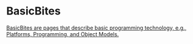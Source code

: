 # BasicBites
<a href="https://jimfawcett.github.io/Resources/BasicBites/BasicBites_Intro.html">BasicBites are pages that describe basic programming technology, 
e.g., Platforms, Programming, and Object Models.  
